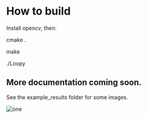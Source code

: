 # How to build

Install opencv, then:

cmake .

make

./Loopy

## More documentation coming soon. 

See the example_results folder for some images.

![one](https://github.com/markebbole/loopy/blob/master/example_results/four.png)
